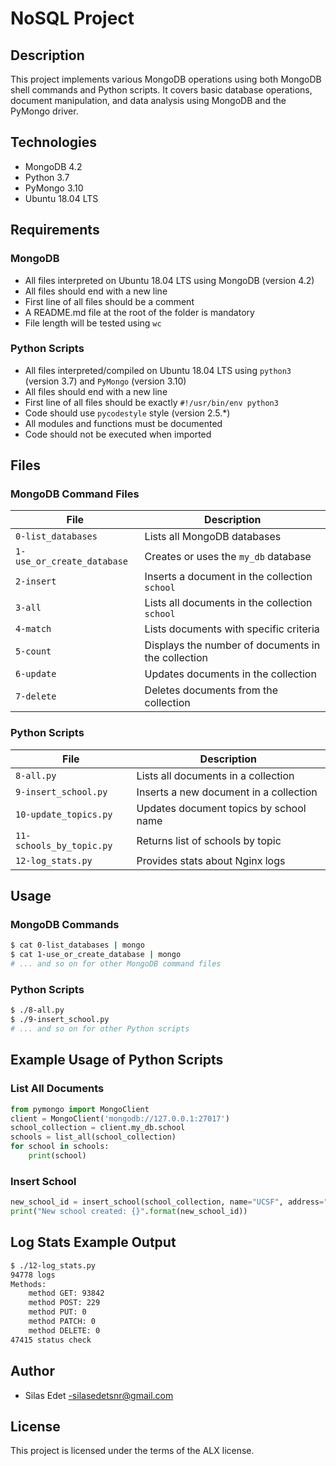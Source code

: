 # NoSQL Project

## Description
This project implements various MongoDB operations using both MongoDB shell commands and Python scripts. It covers basic database operations, document manipulation, and data analysis using MongoDB and the PyMongo driver.

## Technologies
- MongoDB 4.2
- Python 3.7
- PyMongo 3.10
- Ubuntu 18.04 LTS

## Requirements

### MongoDB
- All files interpreted on Ubuntu 18.04 LTS using MongoDB (version 4.2)
- All files should end with a new line
- First line of all files should be a comment
- A README.md file at the root of the folder is mandatory
- File length will be tested using `wc`

### Python Scripts
- All files interpreted/compiled on Ubuntu 18.04 LTS using `python3` (version 3.7) and `PyMongo` (version 3.10)
- All files should end with a new line
- First line of all files should be exactly `#!/usr/bin/env python3`
- Code should use `pycodestyle` style (version 2.5.*)
- All modules and functions must be documented
- Code should not be executed when imported

## Files

### MongoDB Command Files
| File | Description |
|------|-------------|
| `0-list_databases` | Lists all MongoDB databases |
| `1-use_or_create_database` | Creates or uses the `my_db` database |
| `2-insert` | Inserts a document in the collection `school` |
| `3-all` | Lists all documents in the collection `school` |
| `4-match` | Lists documents with specific criteria |
| `5-count` | Displays the number of documents in the collection |
| `6-update` | Updates documents in the collection |
| `7-delete` | Deletes documents from the collection |

### Python Scripts
| File | Description |
|------|-------------|
| `8-all.py` | Lists all documents in a collection |
| `9-insert_school.py` | Inserts a new document in a collection |
| `10-update_topics.py` | Updates document topics by school name |
| `11-schools_by_topic.py` | Returns list of schools by topic |
| `12-log_stats.py` | Provides stats about Nginx logs |

## Usage

### MongoDB Commands
```bash
$ cat 0-list_databases | mongo
$ cat 1-use_or_create_database | mongo
# ... and so on for other MongoDB command files
```

### Python Scripts
```bash
$ ./8-all.py
$ ./9-insert_school.py
# ... and so on for other Python scripts
```

## Example Usage of Python Scripts

### List All Documents
```python
from pymongo import MongoClient
client = MongoClient('mongodb://127.0.0.1:27017')
school_collection = client.my_db.school
schools = list_all(school_collection)
for school in schools:
    print(school)
```

### Insert School
```python
new_school_id = insert_school(school_collection, name="UCSF", address="505 Parnassus Ave")
print("New school created: {}".format(new_school_id))
```

## Log Stats Example Output
```bash
$ ./12-log_stats.py
94778 logs
Methods:
    method GET: 93842
    method POST: 229
    method PUT: 0
    method PATCH: 0
    method DELETE: 0
47415 status check
```

## Author
- Silas Edet
-silasedetsnr@gmail.com

## License
This project is licensed under the terms of the ALX license.
